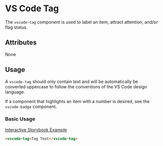 # VS Code Tag

The `vscode-tag` component is used to label an item, attract attention, and/or flag status.

## Attributes

None

## Usage

A `vscode-tag` should only contain text and will be automatically be converted uppercase to follow the conventions of the VS Code design language.

If a component that highlights an item with a number is desired, see the `vscode-badge` component.

### Basic Usage

[Interactive Storybook Example](https://microsoft.github.io/vscode-webview-toolkit/?path=/story/library-tag--default)

```html
<vscode-tag>Tag Text</vscode-tag>
```
